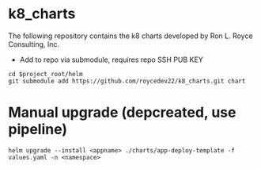 # k8_charts

The following repository contains the k8 charts developed by Ron L. Royce Consulting, Inc.

- Add to repo via submodule, requires repo SSH PUB KEY
```
cd $project_root/helm
git submodule add https://github.com/roycedev22/k8_charts.git chart
```

# Manual upgrade (depcreated, use pipeline)
```
helm upgrade --install <appname> ./charts/app-deploy-template -f values.yaml -n <namespace>
```
